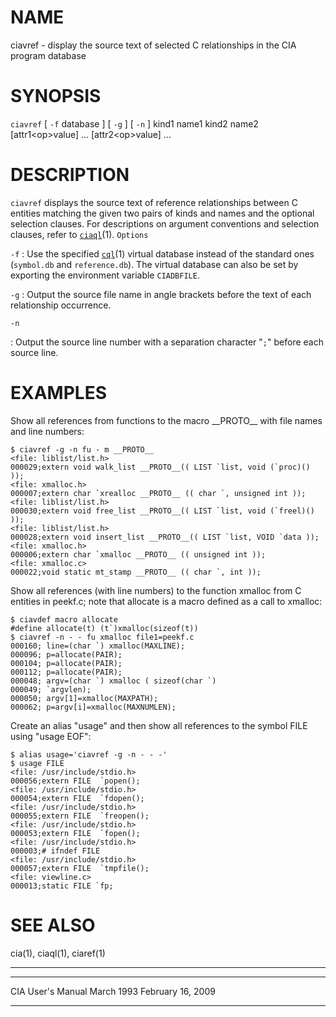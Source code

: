 # NAME

ciavref - display the source text of selected C relationships in the CIA
program database

# SYNOPSIS

`ciavref` \[ `-f` database \] \[ `-g` \] \[ `-n` \] kind1 name1
kind2 name2 \[attr1&lt;op&gt;value\] ... \[attr2&lt;op&gt;value\] ...

# DESCRIPTION

`ciavref` displays the source text of reference relationships between C
entities matching the given two pairs of kinds and names and the
optional selection clauses. For descriptions on argument conventions and
selection clauses, refer to
[`ciaql`](/web/20141128030240/http://www2.research.att.com/~astopen/man/man1/ciaql.html)(1).
`Options`

`-f`
: Use the specified
    [`cql`](/web/20141128030240/http://www2.research.att.com/~astopen/man/man1/cql.html)(1)
    virtual database instead of the standard ones (`symbol.db` and
    `reference.db`). The virtual database can also be set by exporting
    the environment variable `CIADBFILE`.

`-g`
: Output the source file name in angle brackets before the text of
    each relationship occurrence.

`-n`

: Output the source line number with a separation character "`;`"
    before each source line.

# EXAMPLES

Show all references from functions to the macro \_\_PROTO\_\_ with file
names and line numbers:

    $ ciavref -g -n fu - m __PROTO__
    <file: liblist/list.h>
    000029;extern void walk_list __PROTO__(( LIST `list, void (`proc)() ));
    <file: xmalloc.h>
    000007;extern char `xrealloc __PROTO__ (( char `, unsigned int ));
    <file: liblist/list.h>
    000030;extern void free_list __PROTO__(( LIST `list, void (`freel)() ));
    <file: liblist/list.h>
    000028;extern void insert_list __PROTO__(( LIST `list, VOID `data ));
    <file: xmalloc.h>
    000006;extern char `xmalloc __PROTO__ (( unsigned int ));
    <file: xmalloc.c>
    000022;void static mt_stamp __PROTO__ (( char `, int ));

Show all references (with line numbers) to the function xmalloc from C
entities in peekf.c; note that allocate is a macro defined as a call to
xmalloc:

    $ ciavdef macro allocate
    #define allocate(t) (t`)xmalloc(sizeof(t))
    $ ciavref -n - - fu xmalloc file1=peekf.c
    000160; line=(char `) xmalloc(MAXLINE);
    000096; p=allocate(PAIR);
    000104; p=allocate(PAIR);
    000112; p=allocate(PAIR);
    000048; argv=(char `) xmalloc ( sizeof(char `)
    000049; `argvlen);
    000050; argv[1]=xmalloc(MAXPATH);
    000062; p=argv[i]=xmalloc(MAXNUMLEN);

Create an alias "usage" and then show all references to the symbol FILE
using "usage EOF":

    $ alias usage='ciavref -g -n - - -'
    $ usage FILE
    <file: /usr/include/stdio.h>
    000056;extern FILE  `popen();
    <file: /usr/include/stdio.h>
    000054;extern FILE  `fdopen();
    <file: /usr/include/stdio.h>
    000055;extern FILE  `freopen();
    <file: /usr/include/stdio.h>
    000053;extern FILE  `fopen();
    <file: /usr/include/stdio.h>
    000003;# ifndef FILE
    <file: /usr/include/stdio.h>
    000057;extern FILE  `tmpfile();
    <file: viewline.c>
    000013;static FILE `fp;

# SEE ALSO

cia(1), ciaql(1), ciaref(1)

------------------------------------------------------------------------

  ------------------- ------------ -------------------
  CIA User's Manual   March 1993   February 16, 2009
  ------------------- ------------ -------------------


